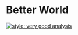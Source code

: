 # Better World

[![style: very good analysis](https://img.shields.io/badge/style-very_good_analysis-B22C89.svg)](https://pub.dev/packages/very_good_analysis)
